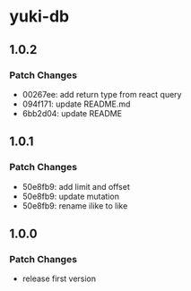 # yuki-db

## 1.0.2

### Patch Changes

- 00267ee: add return type from react query
- 094f171: update README.md
- 6bb2d04: update README

## 1.0.1

### Patch Changes

- 50e8fb9: add limit and offset
- 50e8fb9: update mutation
- 50e8fb9: rename ilike to like

## 1.0.0

### Patch Changes

- release first version
